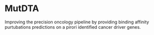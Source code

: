 # MutDTA
Improving the precision oncology pipeline by providing binding affinity purtubations predictions on a pirori identified cancer driver genes.
